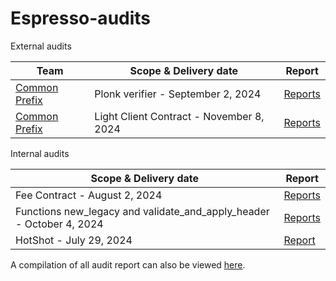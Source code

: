 # Espresso-audits

External audits

| Team                                           | Scope & Delivery date                    | Report                                                            |
| ---------------------------------------------- | ---------------------------------------- | ----------------------------------------------------------------- |
| [Common Prefix](https://www.commonprefix.com/) | Plonk verifier - September 2, 2024       | [Reports](./external-reviews/EspressoPlonk-2024.pdf)              |
| [Common Prefix](https://www.commonprefix.com/) | Light Client Contract - November 8, 2024 | [Reports](./external-reviews/EspressoHotshotLightClient-2024.pdf) |

Internal audits

| Scope & Delivery date                                                | Report                                                             |
| -------------------------------------------------------------------- | ------------------------------------------------------------------ |
| Fee Contract - August 2, 2024                                        | [Reports](./internal-reviews/EspressoFeeContract-2024internal.pdf) |
| Functions new_legacy and validate_and_apply_header - October 4, 2024 | [Reports](./internal-reviews/EspressoSequencer-2024internal.pdf)   |
| HotShot - July 29, 2024   | [Report](./internal-reviews/EspressoHotshot-2024internal.pdf) |

A compilation of all audit report can also be viewed [here](https://github.com/EspressoSystems/Espresso-audits).
